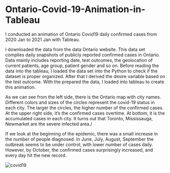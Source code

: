 # Ontario-Covid-19-Animation-in-Tableau
I conducted an animation of Ontario Covid19 daily confirmed cases from 2020 Jan to 2021 Jan with Tableau.

I downloaded the data from the data Ontario website. This data set complies daily snapshots of publicly reported confirmed cases in Ontario. Data mainly includes reporting date, test outcomes, the geolocation of current patients, age group, patient gender and so on. 
Before reading the data into the tableau, I loaded the data set into the Python to check if the dataset is proper organized. After that I derived the desire variable based on the test outcome.
With the prepared the data, I loaded into tableau to create this animation.

As we can see from the left side, there is the Ontario map with city names. Different colors and sizes of the circles represent the covid-19 status in each city. The larger the circles, the higher number of the confirmed cases.  At the upper right side, it’s the confirmed cases overtime. At bottom, it is the accumulated cases in each city. It turns out that Toronto, Mississauga, Newmarket are the severe infected area./ 

If we look at the beginning of the epidemic, there was a small increase in the number of people diagnosed. In June, July, August, September the outbreak seems to be under control, with lower number of cases daily. However, by October, the confirmed cases surprisingly increased, and every day hit the new record.

![covid19](https://user-images.githubusercontent.com/32876600/105769538-f430bf80-5f2b-11eb-98f7-0cc09c50c1bc.JPG)
